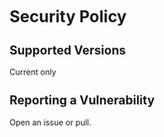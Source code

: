 # Security Policy

## Supported Versions
Current only 
 
## Reporting a Vulnerability
Open an issue or pull.
